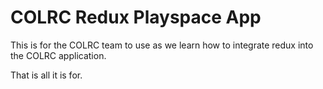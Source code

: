 
COLRC Redux Playspace App
========

This is for the COLRC team to use as we learn how to integrate redux into the COLRC application.

That is all it is for.
